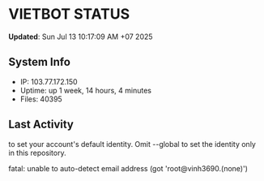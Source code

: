 # VIETBOT STATUS
**Updated**: Sun Jul 13 10:17:09 AM +07 2025

## System Info
- IP: 103.77.172.150
- Uptime: up 1 week, 14 hours, 4 minutes
- Files: 40395

## Last Activity

to set your account's default identity.
Omit --global to set the identity only in this repository.

fatal: unable to auto-detect email address (got 'root@vinh3690.(none)')
